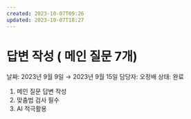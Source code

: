 ```yaml
---
created: 2023-10-07T09:26
updated: 2023-10-07T18:27
---
```

# 답변 작성 ( 메인 질문 7개)

날짜: 2023년 9월 9일 → 2023년 9월 15일
담당자: 오정배
상태: 완료

1. 메인 질문 답변 작성
2. 맞춤법 검사 필수
3. AI 적극활용